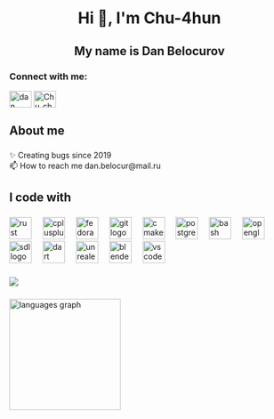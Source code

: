 <h1 align="center">Hi 👋, I'm Chu-4hun</h1>
<h2 align="center">My name is Dan Belocurov</h3>
<!-- <a href="https://www.codewars.com/users/Chu-4hun"><p align="center"> <img src="https://www.codewars.com/users/Chu-4hun/badges/large" alt="chu-4hun" /> </p></a> -->

<h3 align="left">Connect with me:</h3>
<p align="left">
<a href="https://linkedin.com/in/dan hludencov" target="blank"><img align="center" src="https://raw.githubusercontent.com/rahuldkjain/github-profile-readme-generator/master/src/images/icons/Social/linked-in-alt.svg" alt="dan hludencov" height="30" width="40" /></a>
<a href="https://discord.gg/Chu_chun#9175" target="blank"><img align="center" src="https://raw.githubusercontent.com/rahuldkjain/github-profile-readme-generator/master/src/images/icons/Social/discord.svg" alt="Chu_chun#9175" height="30" width="40" /></a>
</p>


###

<h2 align="left">About me</h2>

###

<p align="left">✨ Creating bugs since 2019<br>📫 How to reach me dan.belocur@mail.ru</p>

###

<h2 align="left">I code with</h2>

###

<div align="left">
  
  <img src="https://upload.wikimedia.org/wikipedia/commons/d/d5/Rust_programming_language_black_logo.svg" height="40" alt="rust logo"  />
  <img width="12" />
  <img src="https://cdn.jsdelivr.net/gh/devicons/devicon/icons/cplusplus/cplusplus-original.svg" height="40" alt="cplusplus logo"  />
  <img width="12" />
  <img src="https://cdn.jsdelivr.net/gh/devicons/devicon/icons/fedora/fedora-original.svg" height="40" alt="fedora logo"  />
  <img width="12" />
  <img src="https://cdn.jsdelivr.net/gh/devicons/devicon/icons/git/git-original.svg" height="40" alt="git logo"  />
  <img width="12" />
  <img src="https://cdn.jsdelivr.net/gh/devicons/devicon/icons/cmake/cmake-original.svg" height="40" alt="cmake logo"  />
  <img width="12" />
  <img src="https://cdn.jsdelivr.net/gh/devicons/devicon/icons/postgresql/postgresql-original.svg" height="40" alt="postgresql logo"  />
  <img width="12" />
  <img src="https://cdn.jsdelivr.net/gh/devicons/devicon/icons/bash/bash-original.svg" height="40" alt="bash logo"  />
  <img width="12" />
  <img src="https://cdn.jsdelivr.net/gh/devicons/devicon/icons/opengl/opengl-original.svg" height="40" alt="opengl logo"  />
  <img width="12" />
  <img src="https://cdn.jsdelivr.net/gh/devicons/devicon/icons/sdl/sdl-original.svg" height="40" alt="sdl logo"  />
  <img width="12" />
  <img src="https://cdn.jsdelivr.net/gh/devicons/devicon/icons/dart/dart-original.svg" height="40" alt="dart logo"  />
  <img width="12" />
  <img src="https://cdn.jsdelivr.net/gh/devicons/devicon/icons/unrealengine/unrealengine-original.svg" height="40" alt="unrealengine logo"  />
  <img width="12" />
  <img src="https://cdn.jsdelivr.net/gh/devicons/devicon/icons/blender/blender-original.svg" height="40" alt="blender logo"  />
  <img width="12" />
  <img src="https://cdn.jsdelivr.net/gh/devicons/devicon/icons/vscode/vscode-original.svg" height="40" alt="vscode logo"  />
</div>

###

<div align="left">
  <img src="https://profile-counter.glitch.me/Chu-4hun/count.svg?"  />
</div>

###

<div align="left">
  <img src="https://github-readme-stats.vercel.app/api/top-langs?username=Chu-4hun&locale=en&hide_title=false&layout=compact&card_width=320&langs_count=4&theme=dracula&hide_border=false&order=2" height="200" alt="languages graph"  />
<!--   <img src="https://github-readme-activity-graph.vercel.app/graph?username=Chu-4hun&radius=16&theme=nord&area=true&order=5" height="200" alt="activity-graph graph"  /> -->
</div>

###
